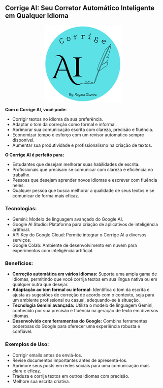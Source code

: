 ## Corrige AI: Seu Corretor Automático Inteligente em Qualquer Idioma

<img src="logo.png"  style="display: block; margin: 0 auto;" width="50%" height="50%" alt="Logo Corrige AI">

**Com o Corrige AI, você pode:**

* Corrigir textos no idioma da sua preferência.
* Adaptar o tom da correção como formal e informal.
* Aprimorar sua comunicação escrita com clareza, precisão e fluência.
* Economizar tempo e esforço com um revisor automático sempre disponível.
* Aumentar sua produtividade e profissionalismo na criação de textos.

**O Corrige AI é perfeito para:**

* Estudantes que desejam melhorar suas habilidades de escrita.
* Profissionais que precisam se comunicar com clareza e eficiência no trabalho.
* Pessoas que desejam aprender novos idiomas e escrever com fluência neles.
* Qualquer pessoa que busca melhorar a qualidade de seus textos e se comunicar de forma mais eficaz.

### Tecnologias:

* Gemini: Modelo de linguagem avançado do Google AI.
* Google AI Studio: Plataforma para criação de aplicativos de inteligência artificial.
* API Key do Google Cloud: Permite integrar o Corrige AI a diversos serviços.
* Google Colab: Ambiente de desenvolvimento em nuvem para experimentos com inteligência artificial.

### Benefícios:

* **Correção automática em vários idiomas:** Suporta uma ampla gama de idiomas, permitindo que você corrija textos em sua língua nativa ou em qualquer outra que desejar.
* **Adaptação ao tom formal ou informal:** Identifica o tom da escrita e ajusta as sugestões de correção de acordo com o contexto, seja para um ambiente profissional ou casual, adequando-se à situação.
* **Tecnologia Gemini avançada:** Utiliza o modelo de linguagem Gemini, conhecido por sua precisão e fluência na geração de texto em diversos idiomas.
* **Desenvolvido com ferramentas do Google:** Combina ferramentas poderosas do Google para oferecer uma experiência robusta e confiável.

### Exemplos de Uso:

* Corrigir emails antes de enviá-los.
* Revise documentos importantes antes de apresentá-los.
* Aprimore seus posts em redes sociais para uma comunicação mais clara e eficaz.
* Traduza e corrija textos em outros idiomas com precisão.
* Melhore sua escrita criativa.
